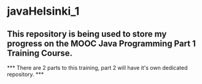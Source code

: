 # javaHelsinki_1 #
## This repository is being used to store my progress on the MOOC Java Programming Part 1 Training Course. ##
*** There are 2 parts to this training, part 2 will have it's own dedicated repository. ***

